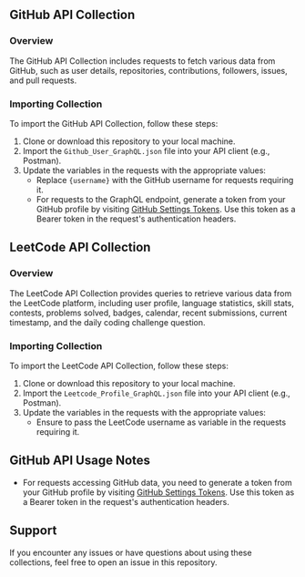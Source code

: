 ## GitHub API Collection

### Overview

The GitHub API Collection includes requests to fetch various data from GitHub, such as user details, repositories, contributions, followers, issues, and pull requests.

### Importing Collection

To import the GitHub API Collection, follow these steps:

1. Clone or download this repository to your local machine.
2. Import the `Github_User_GraphQL.json` file into your API client (e.g., Postman).
3. Update the variables in the requests with the appropriate values:
   - Replace `{username}` with the GitHub username for requests requiring it.
   - For requests to the GraphQL endpoint, generate a token from your GitHub profile by visiting [GitHub Settings Tokens](https://github.com/settings/tokens). Use this token as a Bearer token in the request's authentication headers.

## LeetCode API Collection

### Overview

The LeetCode API Collection provides queries to retrieve various data from the LeetCode platform, including user profile, language statistics, skill stats, contests, problems solved, badges, calendar, recent submissions, current timestamp, and the daily coding challenge question.

### Importing Collection

To import the LeetCode API Collection, follow these steps:

1. Clone or download this repository to your local machine.
2. Import the `Leetcode_Profile_GraphQL.json` file into your API client (e.g., Postman).
3. Update the variables in the requests with the appropriate values:
   - Ensure to pass the LeetCode username as variable in the requests requiring it.

## GitHub API Usage Notes

- For requests accessing GitHub data, you need to generate a token from your GitHub profile by visiting [GitHub Settings Tokens](https://github.com/settings/tokens). Use this token as a Bearer token in the request's authentication headers.

## Support

If you encounter any issues or have questions about using these collections, feel free to open an issue in this repository.

